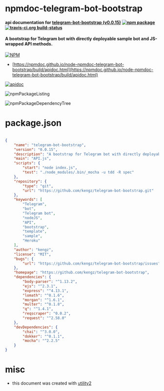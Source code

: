 # npmdoc-telegram-bot-bootstrap

#### api documentation for  [telegram-bot-bootstrap (v0.0.15)](https://github.com/kengz/telegram-bot-bootstrap)  [![npm package](https://img.shields.io/npm/v/npmdoc-telegram-bot-bootstrap.svg?style=flat-square)](https://www.npmjs.org/package/npmdoc-telegram-bot-bootstrap) [![travis-ci.org build-status](https://api.travis-ci.org/npmdoc/node-npmdoc-telegram-bot-bootstrap.svg)](https://travis-ci.org/npmdoc/node-npmdoc-telegram-bot-bootstrap)

#### A bootstrap for Telegram bot with directly deployable sample bot and JS-wrapped API methods.

[![NPM](https://nodei.co/npm/telegram-bot-bootstrap.png?downloads=true&downloadRank=true&stars=true)](https://www.npmjs.com/package/telegram-bot-bootstrap)

- [https://npmdoc.github.io/node-npmdoc-telegram-bot-bootstrap/build/apidoc.html](https://npmdoc.github.io/node-npmdoc-telegram-bot-bootstrap/build/apidoc.html)

[![apidoc](https://npmdoc.github.io/node-npmdoc-telegram-bot-bootstrap/build/screenCapture.buildCi.browser.%252Ftmp%252Fbuild%252Fapidoc.html.png)](https://npmdoc.github.io/node-npmdoc-telegram-bot-bootstrap/build/apidoc.html)

![npmPackageListing](https://npmdoc.github.io/node-npmdoc-telegram-bot-bootstrap/build/screenCapture.npmPackageListing.svg)

![npmPackageDependencyTree](https://npmdoc.github.io/node-npmdoc-telegram-bot-bootstrap/build/screenCapture.npmPackageDependencyTree.svg)



# package.json

```json

{
    "name": "telegram-bot-bootstrap",
    "version": "0.0.15",
    "description": "A bootstrap for Telegram bot with directly deployable sample bot and JS-wrapped API methods.",
    "main": "API.js",
    "scripts": {
        "start": "node index.js",
        "test": "./node_modules/.bin/_mocha -u tdd -R spec"
    },
    "repository": {
        "type": "git",
        "url": "https://github.com/kengz/telegram-bot-bootstrap.git"
    },
    "keywords": [
        "Telegram",
        "bot",
        "Telegram bot",
        "nodeJS",
        "API",
        "bootstrap",
        "template",
        "sample",
        "Heroku"
    ],
    "author": "kengz",
    "license": "MIT",
    "bugs": {
        "url": "https://github.com/kengz/telegram-bot-bootstrap/issues"
    },
    "homepage": "https://github.com/kengz/telegram-bot-bootstrap",
    "dependencies": {
        "body-parser": "^1.13.2",
        "ejs": "^2.3.1",
        "express": "^4.13.1",
        "lomath": "^0.1.6",
        "morgan": "^1.6.1",
        "multer": "^0.1.8",
        "q": "^1.4.1",
        "reqscraper": "0.0.2",
        "request": "^2.58.0"
    },
    "devDependencies": {
        "chai": "^3.0.0",
        "dokker": "^0.1.1",
        "mocha": "^2.2.5"
    }
}
```



# misc
- this document was created with [utility2](https://github.com/kaizhu256/node-utility2)
